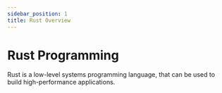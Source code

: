 ```yaml
---
sidebar_position: 1
title: Rust Overview
---
```


# Rust Programming

Rust is a low-level systems programming language, that can be used to build high-performance applications.
